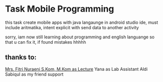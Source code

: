 # Task Mobile Programming

this task create mobile apps with java langaunge in android studio ide, must include aritmatika, intent explicit with send data to another activity

sorry, iam now still learning about programming and english languange so that u can fix it, if found mistakes hhhhh

## thanks to: 
[Mrs. Fitri Nuraeni S.Kom, M.Kom as Lecture](http://scholar.google.com/citations?user=uFzODdUAAAAJ&hl=en)
Yana as Lab Assistant
Aldi Sabiqul as my friend support
